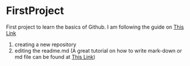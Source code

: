 # FirstProject
First project to learn the basics of Github. I am following the guide on [This Link](https://towardsdatascience.com/getting-started-with-git-and-github-6fcd0f2d4ac6)

  1) creating a new repository
  2) editing the readme.md (A great tutorial on how to write mark-down or md file can be found at [This Link](https://agea.github.io/tutorial.md/))
